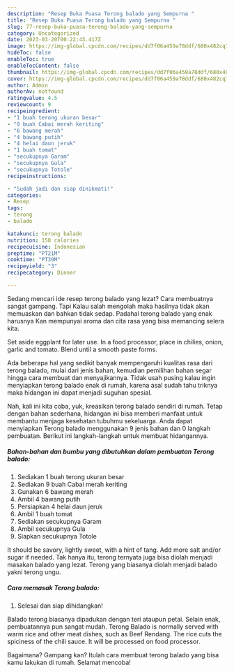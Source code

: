 ```yaml
---
description: "Resep Buka Puasa Terong balado yang Sempurna "
title: "Resep Buka Puasa Terong balado yang Sempurna "
slug: 77-resep-buka-puasa-terong-balado-yang-sempurna
category: Uncategorized
date: 2023-03-20T00:22:43.417Z
image: https://img-global.cpcdn.com/recipes/dd7f06a459a78ddf/680x482cq70/terong-balado-foto-resep-utama.jpg
hideToc: false
enableToc: true
enableTocContent: false
thumbnail: https://img-global.cpcdn.com/recipes/dd7f06a459a78ddf/680x482cq70/terong-balado-foto-resep-utama.jpg
cover: https://img-global.cpcdn.com/recipes/dd7f06a459a78ddf/680x482cq70/terong-balado-foto-resep-utama.jpg
author: Admin
authorAv: notfound
ratingvalue: 4.5
reviewcount: 9
recipeingredient:
- "1 buah terong ukuran besar"
- "9 buah Cabai merah keriting"
- "6 bawang merah"
- "4 bawang putih"
- "4 helai daun jeruk"
- "1 buah tomat"
- "secukupnya Garam"
- "secukupnya Gula"
- "secukupnya Totole"
recipeinstructions:

- "Sudah jadi dan siap dinikmati!"
categories:
- Resep
tags:
- terong
- balado

katakunci: terong balado 
nutrition: 158 calories
recipecuisine: Indonesian
preptime: "PT21M"
cooktime: "PT30M"
recipeyield: "3"
recipecategory: Dinner

---
```



Sedang mencari ide resep terong balado yang lezat? Cara membuatnya sangat gampang. Tapi Kalau salah mengolah maka hasilnya tidak akan memuaskan dan bahkan tidak sedap. Padahal terong balado yang enak harusnya Kan mempunyai aroma dan cita rasa yang bisa memancing selera kita.


Set aside eggplant for later use. In a food processor, place in chilies, onion, garlic and tomato. Blend until a smooth paste forms.

Ada beberapa hal yang sedikit banyak mempengaruhi kualitas rasa dari terong balado, mulai dari jenis bahan, kemudian pemilihan bahan segar hingga cara membuat dan menyajikannya. Tidak usah pusing kalau ingin menyiapkan terong balado enak di rumah, karena asal sudah tahu triknya maka hidangan ini dapat menjadi suguhan spesial.


Nah, kali ini kita coba, yuk, kreasikan terong balado sendiri di rumah. Tetap dengan bahan sederhana, hidangan ini bisa memberi manfaat untuk membantu menjaga kesehatan tubuhmu sekeluarga. Anda dapat menyiapkan Terong balado menggunakan 9 jenis bahan dan 0 langkah pembuatan. Berikut ini langkah-langkah untuk membuat hidangannya.

<!--inarticleads1-->

##### Bahan-bahan dan bumbu yang dibutuhkan dalam pembuatan Terong balado:

1. Sediakan 1 buah terong ukuran besar
1. Sediakan 9 buah Cabai merah keriting
1. Gunakan 6 bawang merah
1. Ambil 4 bawang putih
1. Persiapkan 4 helai daun jeruk
1. Ambil 1 buah tomat
1. Sediakan secukupnya Garam
1. Ambil secukupnya Gula
1. Siapkan secukupnya Totole


It should be savory, lightly sweet, with a hint of tang. Add more salt and/or sugar if needed. Tak hanya itu, terong ternyata juga bisa diolah menjadi masakan balado yang lezat. Terong yang biasanya diolah menjadi balado yakni terong ungu. 

<!--inarticleads2-->

##### Cara memasak Terong balado:


1. Selesai dan siap dihidangkan!

Balado terong biasanya dipadukan dengan teri ataupun petai. Selain enak, pembuatannya pun sangat mudah. Terong Balado is normally served with warm rice and other meat dishes, such as Beef Rendang. The rice cuts the spiciness of the chili sauce. It will be processed on food processor. 

Bagaimana? Gampang kan? Itulah cara membuat terong balado yang bisa kamu lakukan di rumah. Selamat mencoba!
